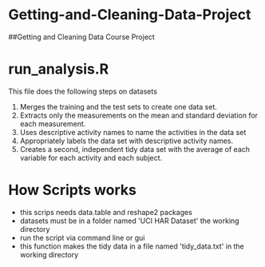 # Getting-and-Cleaning-Data-Project
##Getting and Cleaning Data Course Project
# run_analysis.R
This file does the following steps on datasets
1. Merges the training and the test sets to create one data set.
2. Extracts only the measurements on the mean and standard deviation for each measurement.
3. Uses descriptive activity names to name the activities in the data set
4. Appropriately labels the data set with descriptive activity names.
5. Creates a second, independent tidy data set with the average of each variable for each activity and each subject.
# How Scripts works
* this scrips needs data.table and reshape2 packages
* datasets must be in a folder named 'UCI HAR Dataset' the working directory
* run the script via command line or gui
* this function makes the tidy data in a file named 'tidy_data.txt' in the working directory 
